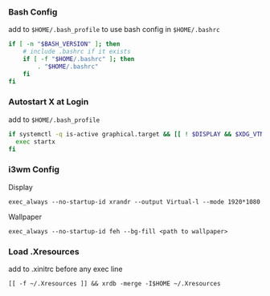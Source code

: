 ### Bash Config

add to `$HOME/.bash_profile` to use bash config in `$HOME/.bashrc`
```sh
if [ -n "$BASH_VERSION" ]; then
    # include .bashrc if it exists
    if [ -f "$HOME/.bashrc" ]; then
        . "$HOME/.bashrc"
    fi
fi
```

### Autostart X at Login

add to `$HOME/.bash_profile`
```sh
if systemctl -q is-active graphical.target && [[ ! $DISPLAY && $XDG_VTNR -eq 1 ]]; then
  exec startx
fi
```

### i3wm Config

Display

`exec_always --no-startup-id xrandr --output Virtual-l --mode 1920*1080`

Wallpaper

`exec_always --no-startup-id feh --bg-fill <path to wallpaper>`


### Load .Xresources

add to .xinitrc before any exec line

`[[ -f ~/.Xresources ]] && xrdb -merge -I$HOME ~/.Xresources`
